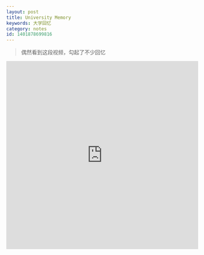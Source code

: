 ```yaml
---
layout: post
title: University Memory
keywords: 大学回忆
category: notes
id: 1401878699816
---
```


> 偶然看到这段视频，勾起了不少回忆


<iframe height="498" width="510" src="http://player.youku.com/embed/XMjI3OTE3Njky" frameborder='0' allowfullscreen></iframe> 